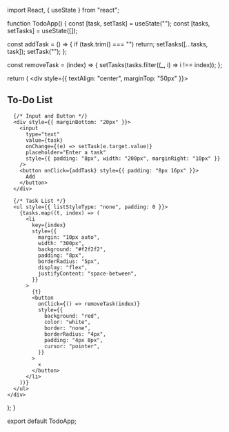 import React, { useState } from "react";

function TodoApp() {
  const [task, setTask] = useState("");
  const [tasks, setTasks] = useState([]);

  const addTask = () => {
    if (task.trim() === "") return;
    setTasks([...tasks, task]);
    setTask("");
  };

  const removeTask = (index) => {
    setTasks(tasks.filter((_, i) => i !== index));
  };

  return (
    <div style={{ textAlign: "center", marginTop: "50px" }}>
      <h2>To-Do List</h2>

      {/* Input and Button */}
      <div style={{ marginBottom: "20px" }}>
        <input
          type="text"
          value={task}
          onChange={(e) => setTask(e.target.value)}
          placeholder="Enter a task"
          style={{ padding: "8px", width: "200px", marginRight: "10px" }}
        />
        <button onClick={addTask} style={{ padding: "8px 16px" }}>
          Add
        </button>
      </div>

      {/* Task List */}
      <ul style={{ listStyleType: "none", padding: 0 }}>
        {tasks.map((t, index) => (
          <li
            key={index}
            style={{
              margin: "10px auto",
              width: "300px",
              background: "#f2f2f2",
              padding: "8px",
              borderRadius: "5px",
              display: "flex",
              justifyContent: "space-between",
            }}
          >
            {t}
            <button
              onClick={() => removeTask(index)}
              style={{
                background: "red",
                color: "white",
                border: "none",
                borderRadius: "4px",
                padding: "4px 8px",
                cursor: "pointer",
              }}
            >
              ✕
            </button>
          </li>
        ))}
      </ul>
    </div>
  );
}

export default TodoApp;


